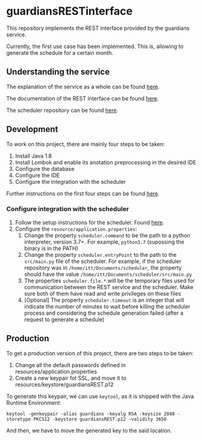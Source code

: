 # guardiansRESTinterface
This repository implements the REST interface provided by the guardians 
service.

Currently, the first use case has been implemented. This is, allowing 
to generate the schedule for a certain month.

## Understanding the service
The explanation of the service as a whole can be found [here](TODO).

The documentation of the REST interface can be found [here](https://miggoncan.github.io/guardiansRESTinterfaceDoc).

The scheduler repository can be found [here](https://github.com/miggoncan/guardiansScheduler).

## Development
To work on this project, there are mainly four steps to be taken:
1. Install Java 1.8
2. Install Lombok and enable its anotation preprocessing in the desired IDE
3. Configure the database
4. Configure the IDE
5. Configure the integration with the scheduler

Further instructions on the first four steps can be found [here](https://github.com/miggoncan/guardiansRESTinterfaceDoc/blob/master/setup/setup.md).

### Configure integration with the scheduler
1. Follow the setup instructions for the scheduler. Found [here](TODO).
2. Configure the `resource/application.properties`:
    1. Change the property `scheduler.command` to be the path to a 
    python interpreter, version 3.7+. For example, `python3.7` 
    (supossing the binary is in the PATH)
    2. Change the property `scheduler.entryPoint` to the path to the 
    `src/main.py` file of the scheduler. For example, if the scheduler 
    repository was in `/home/itt/Documents/scheduler`, the property 
    should have the value `/home/itt/Documents/scheduler/src/main.py`
    3. The properties `scheduler.file.*` will be the temporary files 
    used for communication between the REST service and the scheduler.
    Make sure both of them have read and write privileges on these files
    4. [Optional] The property `scheduler.timeout` is an integer that 
    will indicate the number of minutes to wait before killing the 
    scheduler process and considering the schedule generation failed 
    (after a request to generate a schedule)

## Production
To get a production version of this project, there are two steps to be taken:
1. Change all the default passwords defined in resources/application.properties
2. Create a new keypair fot SSL, and move it to resources/keystore/guardiansREST.p12

To generate this keypair, we can use `keytool`, as it is shipped with the Java Runtime Environment:
```
keytool -genkeypair -alias guardians -keyalg RSA -keysize 2048 -storetype PKCS12 -keystore guardiansREST.p12 -validity 3650 
```
And then, we have to move the generated key to the said location.

